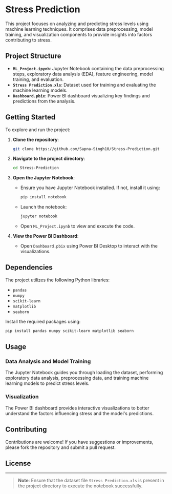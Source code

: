 # Stress Prediction

This project focuses on analyzing and predicting stress levels using machine learning techniques. It comprises data preprocessing, model training, and visualization components to provide insights into factors contributing to stress.

## Project Structure

- **`ML_Project.ipynb`**: Jupyter Notebook containing the data preprocessing steps, exploratory data analysis (EDA), feature engineering, model training, and evaluation.
- **`Stress Prediction.xls`**: Dataset used for training and evaluating the machine learning models.
- **`Dashboard.pbix`**: Power BI dashboard visualizing key findings and predictions from the analysis.

## Getting Started

To explore and run the project:

1. **Clone the repository**:

   ```bash
   git clone https://github.com/Sapna-Singh10/Stress-Prediction.git
   ```

2. **Navigate to the project directory**:

   ```bash
   cd Stress-Prediction
   ```

3. **Open the Jupyter Notebook**:

   - Ensure you have Jupyter Notebook installed. If not, install it using:

     ```bash
     pip install notebook
     ```

   - Launch the notebook:

     ```bash
     jupyter notebook
     ```

   - Open `ML_Project.ipynb` to view and execute the code.

4. **View the Power BI Dashboard**:

   - Open `Dashboard.pbix` using Power BI Desktop to interact with the visualizations.

## Dependencies

The project utilizes the following Python libraries:

- `pandas`
- `numpy`
- `scikit-learn`
- `matplotlib`
- `seaborn`

Install the required packages using:

```bash
pip install pandas numpy scikit-learn matplotlib seaborn
```

## Usage

### Data Analysis and Model Training

The Jupyter Notebook guides you through loading the dataset, performing exploratory data analysis, preprocessing data, and training machine learning models to predict stress levels.

### Visualization

The Power BI dashboard provides interactive visualizations to better understand the factors influencing stress and the model's predictions.

## Contributing

Contributions are welcome! If you have suggestions or improvements, please fork the repository and submit a pull request.

## License

---

> **Note**: Ensure that the dataset file `Stress Prediction.xls` is present in the project directory to execute the notebook successfully.

